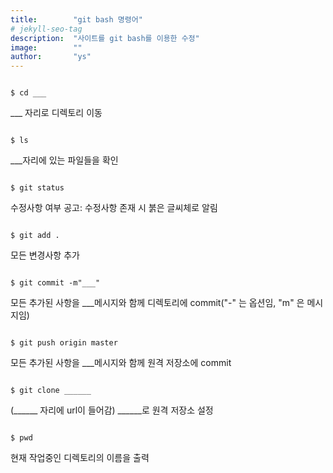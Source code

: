 ```yaml
---
title:        "git bash 명령어"
# jekyll-seo-tag
description:  "사이트를 git bash를 이용한 수정"
image:        ""
author:       "ys"
---
```


~~~

$ cd ___

~~~

___ 자리로 디렉토리 이동

~~~

$ ls

~~~

___자리에 있는 파일들을 확인

~~~

$ git status

~~~

수정사항 여부 공고: 수정사항 존재 시 붉은 글씨체로 알림

~~~

$ git add .

~~~

모든 변경사항 추가

~~~

$ git commit -m"___"

~~~

모든 추가된 사항을 ___메시지와 함께 디렉토리에 commit("-" 는 옵션임, "m" 은 메시지임)

~~~

$ git push origin master

~~~

모든 추가된 사항을 ___메시지와 함께 원격 저장소에 commit

~~~

$ git clone ______

~~~

(______ 자리에 url이 들어감) ______로 원격 저장소 설정

~~~

$ pwd

~~~

현재 작업중인 디렉토리의 이름을 출력